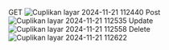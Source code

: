 GET ![Cuplikan layar 2024-11-21 112440](https://github.com/user-attachments/assets/6f99aee0-c6ac-4e44-ad71-511992b1105a)
Post ![Cuplikan layar 2024-11-21 112535](https://github.com/user-attachments/assets/ceb56f40-d232-4662-86d6-fd57c3cab03b)
Update ![Cuplikan layar 2024-11-21 112558](https://github.com/user-attachments/assets/eb4af405-2011-4630-8aef-45cc57f8a453)
Delete ![Cuplikan layar 2024-11-21 112622](https://github.com/user-attachments/assets/7315ca07-9181-4bb2-b0f1-f4ebe02c4606)
